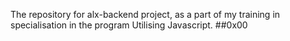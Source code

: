 The repository for alx-backend project, as a part of my training in specialisation in the program Utilising Javascript.
##0x00 []()
 
